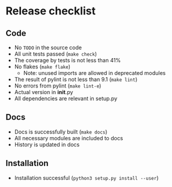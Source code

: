 # Release checklist

## Code

* No `TODO` in the source code
* All unit tests passed (`make check`)
* The coverage by tests is not less than 41%
* No flakes (`make flake`)
  - Note: unused imports are allowed in deprecated modules
* The result of pylint is not less than 9.1 (`make lint`)
* No errors from pylint (`make lint-e`)
* Actual version in __init__.py
* All dependencies are relevant in setup.py

## Docs

* Docs is successfully built (`make docs`)
* All necessary modules are included to docs
* History is updated in docs

## Installation

* Installation successful (`python3 setup.py install --user`)

